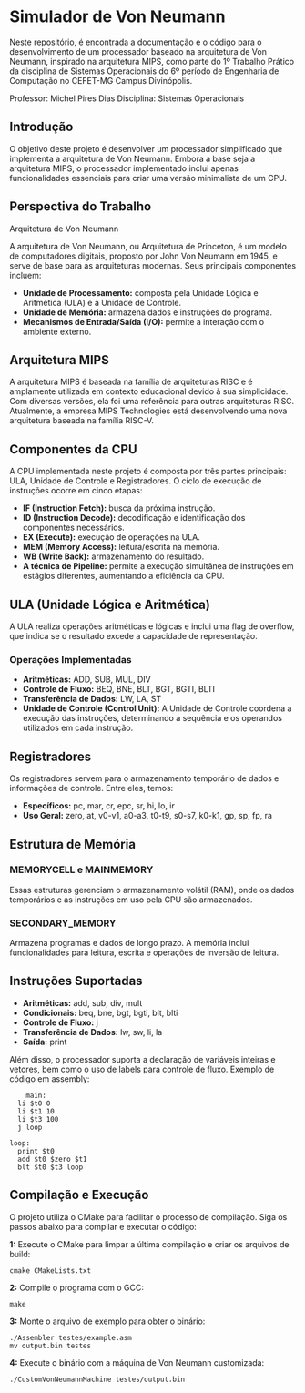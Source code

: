 # Simulador de Von Neumann
Neste repositório, é encontrada a documentação e o código para o desenvolvimento de um processador baseado na arquitetura de Von Neumann, inspirado na arquitetura MIPS, como parte do 1º Trabalho Prático da disciplina de Sistemas Operacionais do 6º período de Engenharia de Computação no CEFET-MG Campus Divinópolis.

Professor: Michel Pires Dias
Disciplina: Sistemas Operacionais

## Introdução

O objetivo deste projeto é desenvolver um processador simplificado que implementa a arquitetura de Von Neumann. Embora a base seja a arquitetura MIPS, o processador implementado inclui apenas funcionalidades essenciais para criar uma versão minimalista de um CPU.

## Perspectiva do Trabalho

Arquitetura de Von Neumann

A arquitetura de Von Neumann, ou Arquitetura de Princeton, é um modelo de computadores digitais, proposto por John Von Neumann em 1945, e serve de base para as arquiteturas modernas. Seus principais componentes incluem:

- **Unidade de Processamento:** composta pela Unidade Lógica e Aritmética (ULA) e a Unidade de Controle.
- **Unidade de Memória:** armazena dados e instruções do programa.
- **Mecanismos de Entrada/Saída (I/O):** permite a interação com o ambiente externo.

## Arquitetura MIPS

A arquitetura MIPS é baseada na família de arquiteturas RISC e é amplamente utilizada em contexto educacional devido à sua simplicidade. Com diversas versões, ela foi uma referência para outras arquiteturas RISC. Atualmente, a empresa MIPS Technologies está desenvolvendo uma nova arquitetura baseada na família RISC-V.

## Componentes da CPU

A CPU implementada neste projeto é composta por três partes principais: ULA, Unidade de Controle e Registradores. O ciclo de execução de instruções ocorre em cinco etapas:

- **IF (Instruction Fetch):** busca da próxima instrução.
- **ID (Instruction Decode):** decodificação e identificação dos componentes necessários.
- **EX (Execute):** execução de operações na ULA.
- **MEM (Memory Access):** leitura/escrita na memória.
- **WB (Write Back):** armazenamento do resultado.
- **A técnica de Pipeline:** permite a execução simultânea de instruções em estágios diferentes, aumentando a eficiência da CPU.

## ULA (Unidade Lógica e Aritmética)

A ULA realiza operações aritméticas e lógicas e inclui uma flag de overflow, que indica se o resultado excede a capacidade de representação.

### Operações Implementadas
- **Aritméticas:** ADD, SUB, MUL, DIV
- **Controle de Fluxo:** BEQ, BNE, BLT, BGT, BGTI, BLTI
- **Transferência de Dados:** LW, LA, ST
- **Unidade de Controle (Control Unit):** A Unidade de Controle coordena a execução das instruções, determinando a sequência e os operandos utilizados em cada instrução.

## Registradores
Os registradores servem para o armazenamento temporário de dados e informações de controle. Entre eles, temos:

- **Específicos:** pc, mar, cr, epc, sr, hi, lo, ir
- **Uso Geral:** zero, at, v0-v1, a0-a3, t0-t9, s0-s7, k0-k1, gp, sp, fp, ra

  
## Estrutura de Memória

### MEMORYCELL e MAINMEMORY
Essas estruturas gerenciam o armazenamento volátil (RAM), onde os dados temporários e as instruções em uso pela CPU são armazenados.

### SECONDARY_MEMORY
Armazena programas e dados de longo prazo. A memória inclui funcionalidades para leitura, escrita e operações de inversão de leitura.

## Instruções Suportadas

- **Aritméticas:** add, sub, div, mult
- **Condicionais:** beq, bne, bgt, bgti, blt, blti
- **Controle de Fluxo:** j
- **Transferência de Dados:** lw, sw, li, la
- **Saída:** print
  
Além disso, o processador suporta a declaração de variáveis inteiras e vetores, bem como o uso de labels para controle de fluxo.
Exemplo de código em assembly:

```
    main:
  li $t0 0
  li $t1 10
  li $t3 100
  j loop

loop:
  print $t0
  add $t0 $zero $t1
  blt $t0 $t3 loop
```

## Compilação e Execução
O projeto utiliza o CMake para facilitar o processo de compilação. Siga os passos abaixo para compilar e executar o código:

**1:** Execute o CMake para limpar a última compilação e criar os arquivos de build:

```
cmake CMakeLists.txt
```

**2:** Compile o programa com o GCC:

```
make
```

**3:** Monte o arquivo de exemplo para obter o binário:

```
./Assembler testes/example.asm
mv output.bin testes
```

**4:** Execute o binário com a máquina de Von Neumann customizada:

```
./CustomVonNeumannMachine testes/output.bin
```
